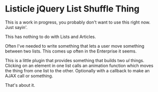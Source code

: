 **Listicle jQuery List Shuffle Thing**
===

This is a work in progress, you probably don't want to use this 
right now. Just sayin'.

This has nothing to do with Lists and Articles.

Often I've needed to write something that lets a user move
something between two lists. This comes up often in the
Enterprise it seems.

This is a little plugin that provides something that
builds two *ul* things. Clicking on an element in
one list calls an animation function which moves
the thing from one list to the other. Optionally
with a callback to make an AJAX call or something.

That's about it.
